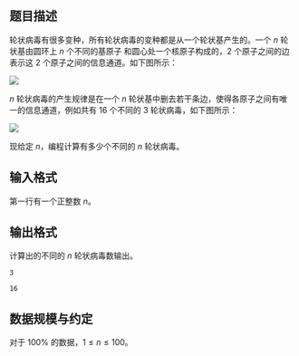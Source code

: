 ## 题目描述

轮状病毒有很多变种，所有轮状病毒的变种都是从一个轮状基产生的。一个 $n$ 轮状基由圆环上 $n$ 个不同的基原子
和圆心处一个核原子构成的，$2$ 个原子之间的边表示这 $2$ 个原子之间的信息通道。如下图所示：

![](file://pic2.png)

$n$ 轮状病毒的产生规律是在一个 $n$ 轮状基中删去若干条边，使得各原子之间有唯一的信息通道，例如共有 $16$ 个不同的 $3$ 轮状病毒，如下图所示：

![](file://pic1.png)

现给定 $n$，编程计算有多少个不同的 $n$ 轮状病毒。

## 输入格式

第一行有一个正整数 $n$。

## 输出格式

计算出的不同的 $n$ 轮状病毒数输出。

```input1
3
```

```output1
16
```

## 数据规模与约定

对于 $100\%$ 的数据，$1 \le n \le100$。